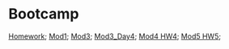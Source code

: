 # Bootcamp
[Homework](https://tasinka1981.github.io/Bootcamp/Day1/mod.html);
[Mod1](https://tasinka1981.github.io/Bootcamp/Day1/task1.html);
[Mod3](https://tasinka1981.github.io/Bootcamp/Day3/Mod3/mod.html);
[Mod3_Day4](https://tasinka1981.github.io/Bootcamp/Day4/task2/index.html);
[Mod4 HW4](https://tasinka1981.github.io/Bootcamp/Day5/HW04/HW04.html);
[Mod5 HW5](https://tasinka1981.github.io/Bootcamp/Mod5/HW05/HW05.html);
